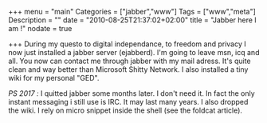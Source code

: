 +++
menu = "main"
Categories = ["jabber","www"]
Tags = ["www","meta"]
Description = ""
date = "2010-08-25T21:37:02+02:00"
title = "Jabber here I am !"
nodate = true

+++
During my questo to digital independance, to freedom and privacy I now just installed a jabber server (ejabberd). I'm going to leave msn, icq and all. You now can contact me through jabber with my mail adress. It's quite clean and way better than Microsoft Shitty Network.
I also installed a tiny wiki for my personal "GED".

*PS 2017 :* I quitted jabber some months later. I don't need it. In fact the only instant messaging i still use is IRC. It may last many years. I also dropped the wiki. I rely on micro snippet inside the shell (see the foldcat article).
